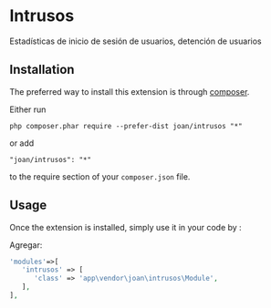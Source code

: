 Intrusos
========
Estadísticas de inicio de sesión de usuarios, detención de usuarios

Installation
------------

The preferred way to install this extension is through [composer](http://getcomposer.org/download/).

Either run

```
php composer.phar require --prefer-dist joan/intrusos "*"
```

or add

```
"joan/intrusos": "*"
```

to the require section of your `composer.json` file.


Usage
-----

Once the extension is installed, simply use it in your code by  :

Agregar: 

```php
'modules'=>[
   'intrusos' => [
      'class' => 'app\vendor\joan\intrusos\Module',
   ],
],
```